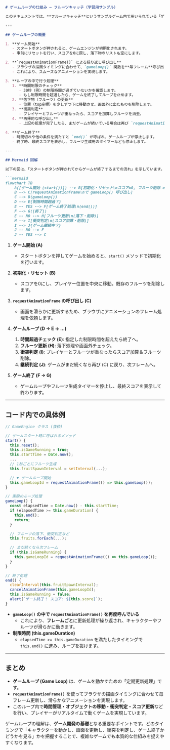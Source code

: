 ```markdown
# ゲームループの仕組み — フルーツキャッチ（学習用サンプル）

このドキュメントでは、**フルーツキャッチ**というサンプルゲーム内で用いられている「ゲームループ (Game Loop)」の仕組みを、コードの流れとともに解説します。ゲームループは、ゲーム中に**繰り返し実行される処理**であり、キャラクターの移動や衝突判定などをリアルタイムに更新するための重要な役割を果たします。

---

## ゲームループの概要

1. **ゲーム開始**  
   - スタートボタンが押されると、ゲームエンジンが初期化されます。
   - 事前にリセットを行い、スコアを0に戻し、落下物のリストも空にします。

2. **`requestAnimationFrame()` による繰り返し呼び出し**  
   - ブラウザの描画タイミングに合わせて、`gameLoop()` 関数を**毎フレーム**呼び出します。
   - これにより、スムーズなアニメーションを実現します。

3. **ループの中で行う処理**  
   1. **時間制限のチェック**  
      - 30秒（例）の制限時間が過ぎていないかを確認します。  
      - もし制限時間を超過したら、ゲームを終了してループを止めます。  
   2. **落下物（フルーツ）の更新**  
      - 位置（top座標）を少しずつ下に移動させ、画面外に出たものを削除します。  
   3. **衝突判定**  
      - プレイヤーとフルーツが重なったら、スコアを加算しフルーツを消去。  
   4. **再帰的な呼び出し**  
      - 上記の処理が完了したら、まだゲームが続いている場合は再び `requestAnimationFrame()` を呼んで次フレームに進みます。

4. **ゲーム終了**  
   - 時間切れや他の条件を満たすと `end()` が呼ばれ、ゲームループが停止します。  
   - 終了時、最終スコアを表示し、フルーツ生成用のタイマーなども停止します。

---

## Mermaid 図解

以下の図は、「スタートボタンが押されてからゲームが終了するまでの流れ」を示しています。

```mermaid
flowchart TB
    A([ゲーム開始 (start())]) --> B[初期化・リセット\nスコア=0, フルーツ削除 etc.]
    B --> C[requestAnimationFrame\nで gameLoop() 呼び出し]
    C --> D(gameLoop())
    D --> E{制限時間超過？}
    E -- YES --> F[ゲーム終了処理\n(end())]
    F --> G([終了])
    E -- NO --> H[フルーツ更新\n(落下・削除)]
    H --> I[衝突判定\n(スコア加算・削除)]
    I --> J{ゲーム継続中？}
    J -- NO --> F
    J -- YES --> C
```

1. **ゲーム開始 (A)**  
   - スタートボタンを押してゲームを始めると、`start()` メソッドで初期化を行います。  

2. **初期化・リセット (B)**  
   - スコアを0にし、プレイヤー位置を中央に移動。既存のフルーツを削除します。

3. **`requestAnimationFrame` の呼び出し (C)**  
   - 画面を滑らかに更新するため、ブラウザにアニメーションのフレーム処理を依頼します。

4. **ゲームループ (D → E → ...)**  
   1. **時間超過チェック (E)**: 指定した制限時間を超えたら終了へ。  
   2. **フルーツ更新 (H)**: 落下処理や画面外チェック。  
   3. **衝突判定 (I)**: プレイヤーとフルーツが重なったらスコア加算＆フルーツ削除。  
   4. **継続判定 (J)**: ゲームがまだ続くなら再び (C) に戻り、次フレームへ。

5. **ゲーム終了 (F → G)**  
   - ゲームループやフルーツ生成タイマーを停止し、最終スコアを表示して終わります。

---

## コード内での具体例

```js
// GameEngine クラス (抜粋)

// ゲームスタート時に呼ばれるメソッド
start() {
  this.reset();
  this.isGameRunning = true;
  this.startTime = Date.now();
  ...
  // 1秒ごとにフルーツ生成
  this.fruitSpawnInterval = setInterval(...);

  // ▼ ゲームループ開始
  this.gameLoopId = requestAnimationFrame(() => this.gameLoop());
}

// 実際のループ処理
gameLoop() {
  const elapsedTime = Date.now() - this.startTime;
  if (elapsedTime >= this.gameDuration) {
    this.end();
    return;
  }

  // フルーツの落下、衝突判定など
  this.fruits.forEach(...);

  // まだ続くなら次フレーム
  if (this.isGameRunning) {
    this.gameLoopId = requestAnimationFrame(() => this.gameLoop());
  }
}

// 終了処理
end() {
  clearInterval(this.fruitSpawnInterval);
  cancelAnimationFrame(this.gameLoopId);
  this.isGameRunning = false;
  alert(`ゲーム終了！ スコア: ${this.score}`);
}
```

- **`gameLoop()` の中で `requestAnimationFrame()` を再度呼んでいる**  
  - これにより、**フレームごと**に更新処理が繰り返され、キャラクターやフルーツが滑らかに動きます。  
- **制限時間 (this.gameDuration)**  
  - `elapsedTime >= this.gameDuration` を満たしたタイミングで `this.end()` に進み、ループを抜けます。

---

## まとめ

- **ゲームループ (Game Loop)** は、ゲームを動かすための「定期更新処理」です。  
- **`requestAnimationFrame()`** を使ってブラウザの描画タイミングに合わせて毎フレーム更新し、滑らかなアニメーションを実現します。  
- このループ内で**時間管理・オブジェクトの移動・衝突判定・スコア更新**などを行い、プレイヤーがリアルタイムで動くゲームを実現しています。  

ゲームループの理解は、**ゲーム開発の基礎**となる重要なポイントです。どのタイミングで「キャラクターを動かし、画面を更新し、衝突を判定し、ゲーム終了かどうかを見る」かを把握することで、複雑なゲームでも本質的な仕組みを捉えやすくなります。
```
